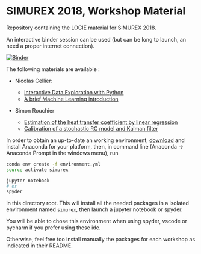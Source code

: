# SIMUREX 2018, Workshop Material

Repository containing the LOCIE material for SIMUREX 2018.

An interactive binder session can be used (but can be long to launch, an need a proper internet connection).

[![Binder](https://mybinder.org/badge.svg)](https://mybinder.org/v2/gh/locie/simurex2018_workshop/master)

The following materials are available :

- Nicolas Cellier:
  - [Interactive Data Exploration with Python](https://github.com/locie/simurex2018_workshop/tree/master/celliern/data_explore)
  - [A brief Machine Learning introduction](https://github.com/locie/simurex2018_workshop/tree/master/celliern/machine_learning)

- Simon Rouchier
  - [Estimation of the heat transfer coefficient by linear regression](https://github.com/locie/simurex2018_workshop/blob/master/rouchier/Workshop1_linear.ipynb)
  - [Calibration of a stochastic RC model and Kalman filter]()

In order to obtain an up-to-date an working environment, [download](https://www.anaconda.com/download/) and install Anaconda for your platform, then, in command line (Anaconda -> Anaconda Prompt in the windows menu), run

```bash
conda env create -f environment.yml
source activate simurex

jupyter notebook
# or
spyder
```

in this directory root. This will install all the needed packages in a isolated environment named `simurex`, then launch a jupyter notebook or spyder.

You will be able to chose this environment when using spyder, vscode or pycharm if you prefer using these ide.

Otherwise, feel free too install manually the packages for each workshop as indicated in their README.
